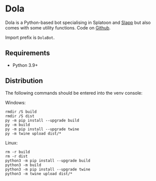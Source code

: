 # Dola
Dola is a Python-based bot specialising in Splatoon and [Slapp](https://github.com/kjhf/SplatTag) but also comes with some utility functions.
Code on [Github](https://github.com/kjhf/DolaBot).

Import prefix is `DolaBot`.

## Requirements
- Python 3.9+

## Distribution
The following commands should be entered into the venv console:

Windows:

    rmdir /S build
    rmdir /S dist
    py -m pip install --upgrade build
    py -m build
    py -m pip install --upgrade twine
    py -m twine upload dist/*

Linux:

    rm -r build
    rm -r dist
    python3 -m pip install --upgrade build
    python3 -m build
    python3 -m pip install --upgrade twine
    python3 -m twine upload dist/*
